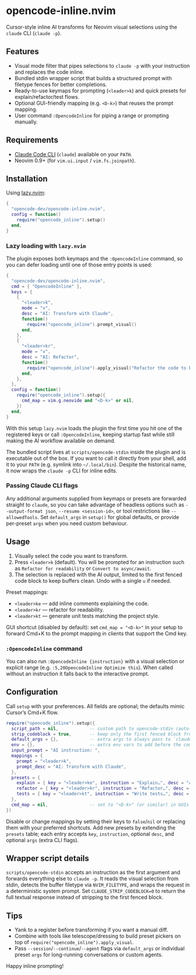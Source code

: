 # opencode-inline.nvim

Cursor-style inline AI transforms for Neovim visual selections using the `claude` CLI (`claude -p`).

## Features
- Visual mode filter that pipes selections to `claude -p` with your instruction and replaces the code inline.
- Bundled stdin wrapper script that builds a structured prompt with filetype fences for better completions.
- Ready-to-use keymaps for prompting (`<leader>k`) and quick presets for explain/refactor/test flows.
- Optional GUI-friendly mapping (e.g. `<D-k>`) that reuses the prompt mapping.
- User command `:OpencodeInline` for piping a range or prompting manually.

## Requirements
- [Claude Code CLI](https://www.anthropic.com/product/claude-code) (`claude`) available on your `PATH`.
- Neovim 0.9+ (for `vim.ui.input` / `vim.fs.joinpath`).

## Installation
Using [lazy.nvim](https://github.com/folke/lazy.nvim):

```lua
{
  "opencode-dev/opencode-inline.nvim",
  config = function()
    require("opencode_inline").setup()
  end,
}
```

### Lazy loading with `lazy.nvim`

The plugin exposes both keymaps and the `:OpencodeInline` command, so you can defer loading until one of those entry points is used:

```lua
{
  "opencode-dev/opencode-inline.nvim",
  cmd = { "OpencodeInline" },
  keys = {
    {
      "<leader>k",
      mode = "v",
      desc = "AI: Transform with Claude",
      function()
        require("opencode_inline").prompt_visual()
      end,
    },
    {
      "<leader>kr",
      mode = "v",
      desc = "AI: Refactor",
      function()
        require("opencode_inline").apply_visual("Refactor the code to be more readable and idiomatic. Keep behavior the same.")
      end,
    },
  },
  config = function()
    require("opencode_inline").setup({
      cmd_map = vim.g.neovide and "<D-k>" or nil,
    })
  end,
}
```

With this setup `lazy.nvim` loads the plugin the first time you hit one of the registered keys or call `:OpencodeInline`, keeping startup fast while still making the AI workflow available on demand.

The bundled script lives at `scripts/opencode-stdin` inside the plugin and is executable out of the box. If you want to call it directly from your shell, add it to your `PATH` (e.g. symlink into `~/.local/bin`). Despite the historical name, it now wraps the `claude -p` CLI for inline edits.

### Passing Claude CLI flags

Any additional arguments supplied from keymaps or presets are forwarded straight to `claude`, so you can take advantage of headless options such as `--output-format json`, `--resume <session-id>`, or tool restrictions like `--allowedTools`. Set `default_args` in `setup()` for global defaults, or provide per-preset `args` when you need custom behaviour.

## Usage
1. Visually select the code you want to transform.
2. Press `<leader>k` (default). You will be prompted for an instruction such as `Refactor for readability` or `Convert to async/await`.
3. The selection is replaced with the AI output, limited to the first fenced code block to keep buffers clean. Undo with a single `u` if needed.

Preset mappings:
- `<leader>ke` — add inline comments explaining the code.
- `<leader>kr` — refactor for readability.
- `<leader>kt` — generate unit tests matching the project style.

GUI shortcut (disabled by default): set `cmd_map = "<D-k>"` in your setup to forward Cmd+K to the prompt mapping in clients that support the Cmd key.

### `:OpencodeInline` command
You can also run `:OpencodeInline {instruction}` with a visual selection or explicit range (e.g. `:5,20OpencodeInline Optimize this`). When called without an instruction it falls back to the interactive prompt.

## Configuration
Call `setup` with your preferences. All fields are optional; the defaults mimic Cursor’s Cmd+K flow.

```lua
require("opencode_inline").setup({
  script_path = nil,            -- custom path to opencode-stdin (auto-detected otherwise)
  strip_codeblock = true,       -- keep only the first fenced block from responses
  default_args = {},            -- extra args to always pass to `claude` (e.g. {"--model", "claude-3.5-sonnet"})
  env = {},                     -- extra env vars to add before the command
  input_prompt = "AI instruction: ",
  mappings = {
    prompt = "<leader>k",
    prompt_desc = "AI: Transform with Claude",
  },
  presets = {
    explain = { key = "<leader>ke", instruction = "Explain…", desc = "AI: Explain" },
    refactor = { key = "<leader>kr", instruction = "Refactor…", desc = "AI: Refactor" },
    tests = { key = "<leader>kt", instruction = "Write tests…", desc = "AI: Tests" },
  },
  cmd_map = nil,                -- set to "<D-k>" (or similar) in GUIs that support Cmd
})
```

Disable or change mappings by setting their keys to `false`/`nil` or replacing them with your preferred shortcuts. Add new presets by extending the `presets` table; each entry accepts `key`, `instruction`, optional `desc`, and optional `args` (extra CLI flags).

## Wrapper script details
`scripts/opencode-stdin` accepts an instruction as the first argument and forwards everything else to `claude -p`. It reads the visual selection from stdin, detects the buffer filetype via `NVIM_FILETYPE`, and wraps the request in a deterministic system prompt. Set `CLAUDE_STRIP_CODEBLOCK=0` to return the full textual response instead of stripping to the first fenced block.

## Tips
- Yank to a register before transforming if you want a manual diff.
- Combine with tools like telescope/dressing to build preset pickers on top of `require("opencode_inline").apply_visual`.
- Pass `--session`/`--continue`/`--agent` flags via `default_args` or individual preset `args` for long-running conversations or custom agents.

Happy inline prompting!
